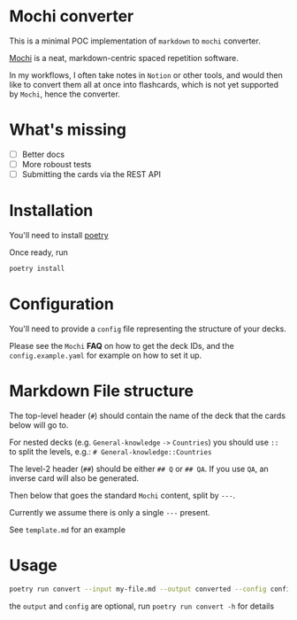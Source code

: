 # Mochi converter

This is a minimal POC implementation of `markdown` to `mochi` converter.

[Mochi](https://mochi.cards/) is a neat, markdown-centric spaced repetition software. 

In my workflows, I often take notes in `Notion` or other tools, and would then like to convert them all at once into flashcards, which is not yet supported by `Mochi`, hence the converter. 

# What's missing

- [ ] Better docs
- [ ] More roboust tests 
- [ ] Submitting the cards via the REST API

# Installation

You'll need to install [poetry](https://github.com/python-poetry/poetry)

Once ready, run

```bash
poetry install
```

# Configuration

You'll need to provide a `config` file representing the structure of your decks. 

Please see the `Mochi` **FAQ** on how to get the deck IDs, and the 
`config.example.yaml` for example on how to set it up. 

# Markdown File structure

The top-level header (`#`) should contain the name of the deck that
the cards below will go to.

For nested decks (e.g. `General-knowledge` `->` `Countries`) 
you should use `::` to split the levels, e.g.:
`# General-knowledge::Countries`

The level-2 header (`##`) should be either `## Q` or `## QA`.
If you use `QA`, an inverse card will also be generated.

Then below that goes the standard `Mochi` content, split by `---`.

Currently we assume there is only a single `---` present.

See `template.md` for an example

# Usage

```bash
poetry run convert --input my-file.md --output converted --config config.yaml
```

the `output` and `config` are optional, run `poetry run convert -h` for details
